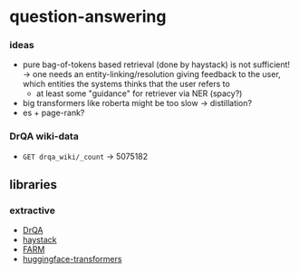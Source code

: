 # question-answering
### ideas
* pure bag-of-tokens based retrieval (done by haystack) is not sufficient! -> one needs an entity-linking/resolution giving feedback to the user, which entities the systems thinks that the user refers to
    + at least some "guidance" for retriever via NER (spacy?)
* big transformers like roberta might be too slow -> distillation?
* es + page-rank?

### DrQA wiki-data
* `GET drqa_wiki/_count` -> 5075182

## libraries
### extractive
* [DrQA](https://github.com/facebookresearch/DrQA.git)
* [haystack](https://github.com/deepset-ai/haystack)
* [FARM](https://github.com/deepset-ai/FARM)
* [huggingface-transformers](https://github.com/huggingface/transformers.git)